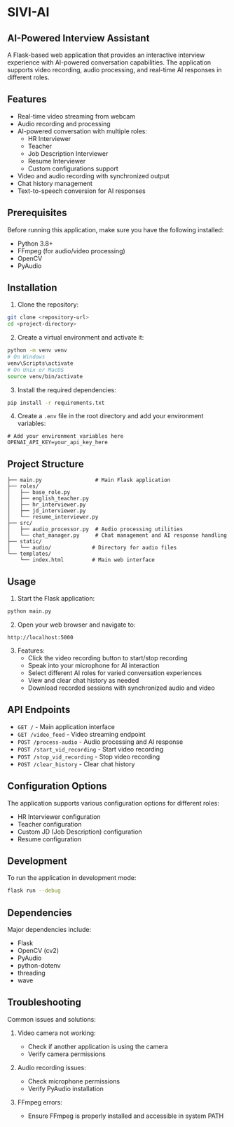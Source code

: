 # SIVI-AI

## AI-Powered Interview Assistant

A Flask-based web application that provides an interactive interview experience with AI-powered conversation capabilities. The application supports video recording, audio processing, and real-time AI responses in different roles.

## Features

- Real-time video streaming from webcam
- Audio recording and processing
- AI-powered conversation with multiple roles:
  - HR Interviewer
  - Teacher
  - Job Description Interviewer
  - Resume Interviewer
  - Custom configurations support
- Video and audio recording with synchronized output
- Chat history management
- Text-to-speech conversion for AI responses

## Prerequisites

Before running this application, make sure you have the following installed:
- Python 3.8+
- FFmpeg (for audio/video processing)
- OpenCV
- PyAudio

## Installation

1. Clone the repository:
```bash
git clone <repository-url>
cd <project-directory>
```

2. Create a virtual environment and activate it:
```bash
python -m venv venv
# On Windows
venv\Scripts\activate
# On Unix or MacOS
source venv/bin/activate
```

3. Install the required dependencies:
```bash
pip install -r requirements.txt
```

4. Create a `.env` file in the root directory and add your environment variables:
```env
# Add your environment variables here
OPENAI_API_KEY=your_api_key_here
```

## Project Structure

```
├── main.py                 # Main Flask application
├── roles/
│   ├── base_role.py  
│   ├── english_teacher.py    
│   ├── hr_interviewer.py
│   ├── jd_interviewer.py
│   └── resume_interviewer.py
├── src/
│   ├── audio_processor.py  # Audio processing utilities
│   └── chat_manager.py     # Chat management and AI response handling
├── static/
│   └── audio/             # Directory for audio files
└── templates/
    └── index.html         # Main web interface
```

## Usage

1. Start the Flask application:
```bash
python main.py
```

2. Open your web browser and navigate to:
```
http://localhost:5000
```

3. Features:
   - Click the video recording button to start/stop recording
   - Speak into your microphone for AI interaction
   - Select different AI roles for varied conversation experiences
   - View and clear chat history as needed
   - Download recorded sessions with synchronized audio and video

## API Endpoints

- `GET /` - Main application interface
- `GET /video_feed` - Video streaming endpoint
- `POST /process-audio` - Audio processing and AI response
- `POST /start_vid_recording` - Start video recording
- `POST /stop_vid_recording` - Stop video recording
- `POST /clear_history` - Clear chat history

## Configuration Options

The application supports various configuration options for different roles:
- HR Interviewer configuration
- Teacher configuration
- Custom JD (Job Description) configuration
- Resume configuration

## Development

To run the application in development mode:
```bash
flask run --debug
```

## Dependencies

Major dependencies include:
- Flask
- OpenCV (cv2)
- PyAudio
- python-dotenv
- threading
- wave

## Troubleshooting

Common issues and solutions:

1. Video camera not working:
   - Check if another application is using the camera
   - Verify camera permissions

2. Audio recording issues:
   - Check microphone permissions
   - Verify PyAudio installation

3. FFmpeg errors:
   - Ensure FFmpeg is properly installed and accessible in system PATH

